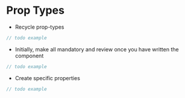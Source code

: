 # Prop Types

- Recycle prop-types

```javascript
// todo example
```

- Initially, make all mandatory and review once you have written the component

```javascript
// todo example
```

- Create specific properties

```javascript
// todo example
```
